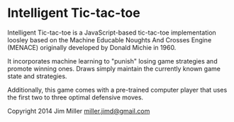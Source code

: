 Intelligent Tic-tac-toe
=======================
Intelligent Tic-tac-toe is a JavaScript-based tic-tac-toe implementation 
loosley based on the Machine Educable Noughts And Crosses Engine (MENACE) 
originally developed by Donald Michie in 1960.

It incorporates machine learning to "punish" losing game strategies
and promote winning ones.  Draws simply maintain the currently known game
state and strategies.

Additionally, this game comes with a pre-trained computer player that uses 
the first two to three optimal defensive moves.

Copyright 2014 Jim Miller <miller.jimd@gmail.com>
  
